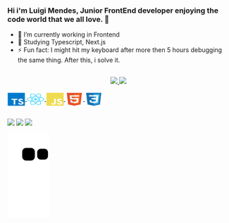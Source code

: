 ### Hi i'm Luigi Mendes, Junior FrontEnd developer enjoying the code world that we all love.  👋
- 🔭 I’m currently working in Frontend    
- 🌱 Studying Typescript, Next.js     
- ⚡ Fun fact: I might hit my keyboard after more then 5 hours debugging the same thing. After this, i solve it.
  ##
<div align="center">
  <a href="https://github.com/luigimqf">
  <img height="160em" src="https://github-readme-stats.vercel.app/api?username=luigimqf&show_icons=true&theme=radical&include_all_commits=true&count_private=true"/>
  <img height="160em" src="https://github-readme-stats.vercel.app/api/top-langs/?username=luigimqf&layout=compact&langs_count=7&theme=radical"/>
</div>
  <div style="display: inline_block"><br>
   <img align="center" alt="Ts" height="30" width="40" src="https://raw.githubusercontent.com/devicons/devicon/master/icons/typescript/typescript-plain.svg">
   <img align="center" alt="React" height="30" width="40" src="https://raw.githubusercontent.com/devicons/devicon/master/icons/react/react-original.svg">
   <img align="center" alt="Js" height="30" width="40" src="https://raw.githubusercontent.com/devicons/devicon/master/icons/javascript/javascript-plain.svg">
   <img align="center" alt="HTML" height="30" width="40" src="https://raw.githubusercontent.com/devicons/devicon/master/icons/html5/html5-original.svg">
   <img align="center" alt="CSS" height="30" width="40" src="https://raw.githubusercontent.com/devicons/devicon/master/icons/css3/css3-original.svg">
</div>
    
  ##
 
  
  <div> 
  <a href="https://www.instagram.com/luigimqf/" target="_blank"><img src="https://img.shields.io/badge/-Instagram-%23E4405F?style=for-the-badge&logo=instagram&logoColor=white" target="_blank"></a>
 <a href="https://discord.gg/2euS26aAW4" target="_blank"><img src="https://img.shields.io/badge/Discord-7289DA?style=for-the-badge&logo=discord&logoColor=white" target="_blank"></a> 
  <a href = "mailto:luigi.jackson@gmail.com"><img src="https://img.shields.io/badge/-Gmail-%23333?style=for-the-badge&logo=gmail&logoColor=white" target="_blank"></a>

 
  ![Snake animation](https://github.com/luigimqf/luigimqf/blob/output/github-contribution-grid-snake.svg)
    
 
</div>
  
<div align="center">
       
